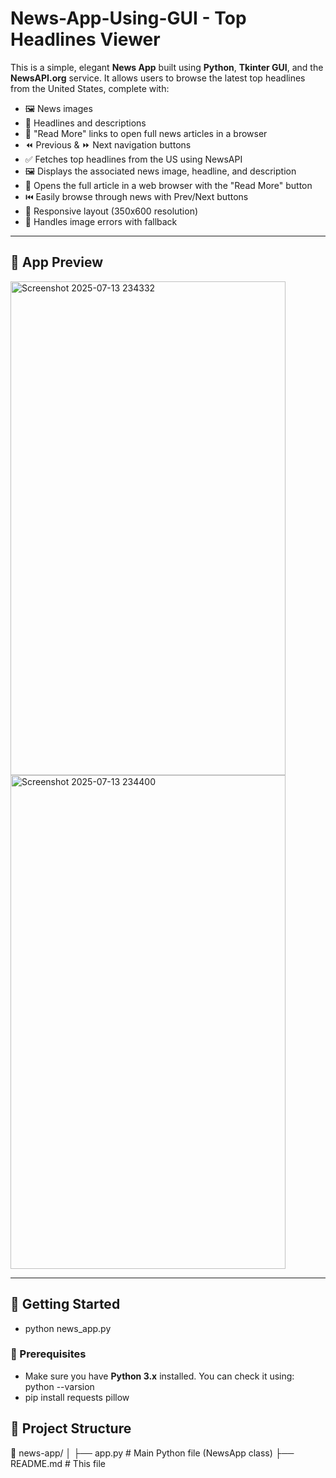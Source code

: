 # News-App-Using-GUI - Top Headlines Viewer

This is a simple, elegant **News App** built using **Python**, **Tkinter GUI**, and the **NewsAPI.org** service. It allows users to browse the latest top headlines from the United States, complete with:

- 🖼️ News images  
- 📰 Headlines and descriptions  
- 🔗 "Read More" links to open full news articles in a browser  
- ⏪ Previous & ⏩ Next navigation buttons
- ✅ Fetches top headlines from the US using NewsAPI
- 🖼️ Displays the associated news image, headline, and description
- 🔗 Opens the full article in a web browser with the "Read More" button
- ⏮️ Easily browse through news with Prev/Next buttons
- 📱 Responsive layout (350x600 resolution)
- 🧱 Handles image errors with fallback  

---

## 📸 App Preview
<img width="440" height="790" alt="Screenshot 2025-07-13 234332" src="https://github.com/user-attachments/assets/31a2f487-265a-48bf-b598-378a46d98cb0" />
<img width="440" height="790" alt="Screenshot 2025-07-13 234400" src="https://github.com/user-attachments/assets/7c9117f7-c626-4721-8ba7-61012524162c" />



---

## 🚀 Getting Started
- python news_app.py

### 🔧 Prerequisites

- Make sure you have **Python 3.x** installed. You can check it using: python --varsion
- pip install requests pillow

## 📌 Project Structure

📁 news-app/
│
├── app.py              # Main Python file (NewsApp class)
├── README.md           # This file

